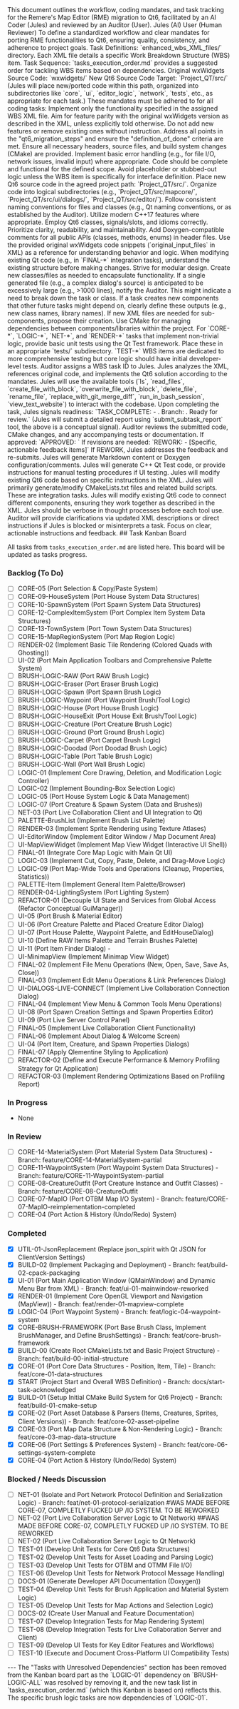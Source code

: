 <?xml version="1.0" encoding="UTF-8"?>
<AICODERWorkflow id="RME-Qt6-Migration">
  <Preamble>
    <Title># RME-Qt6 Migration: AI-Auditor Workflow</Title>
    <Introduction>
      This document outlines the workflow, coding mandates, and task tracking for the Remere's Map Editor (RME) migration to Qt6, facilitated by an AI Coder (Jules) and reviewed by an Auditor (User).
    </Introduction>
    <ProjectInfo>
      <Participants>
        <Participant role="Coder">Jules (AI)</Participant>
        <Participant role="Auditor">User (Human Reviewer)</Participant>
      </Participants>
      <Objective>
        To define a standardized workflow and clear mandates for porting RME functionalities to Qt6, ensuring quality, consistency, and adherence to project goals.
      </Objective>
      <References>
        <Reference type="Directory" path="enhanced_wbs_XML_files/">Task Definitions: `enhanced_wbs_XML_files/` directory. Each XML file details a specific Work Breakdown Structure (WBS) item.</Reference>
        <Reference type="File" path="tasks_execution_order.md">Task Sequence: `tasks_execution_order.md` provides a suggested order for tackling WBS items based on dependencies.</Reference>
      </References>
      <ProjectPaths>
        <Path type="OriginalSource">Original wxWidgets Source Code: `wxwidgets/`</Path>
        <Path type="NewSourceTarget">New Qt6 Source Code Target: `Project_QT/src/` (Jules will place new/ported code within this path, organized into subdirectories like `core`, `ui`, `editor_logic`, `network`, `tests`, etc., as appropriate for each task.)</Path>
      </ProjectPaths>
    </ProjectInfo>
  </Preamble>

  <MandatesSection>
    <Title>## Core Coding Mandates for Jules (AI Coder)</Title>
    <Introduction>These mandates must be adhered to for all coding tasks:</Introduction>
    <MandateList>
      <Mandate id="M1">
        <Title>1. M1: Scope Adherence & Feature Parity</Title>
        <Requirement>Implement only the functionality specified in the assigned WBS XML file.</Requirement>
        <Requirement>Aim for feature parity with the original wxWidgets version as described in the XML, unless explicitly told otherwise. Do not add new features or remove existing ones without instruction.</Requirement>
        <Requirement>Address all points in the "qt6_migration_steps" and ensure the "definition_of_done" criteria are met.</Requirement>
      </Mandate>
      <Mandate id="M2">
        <Title>2. M2: Completeness & Robustness</Title>
        <Requirement>Ensure all necessary headers, source files, and build system changes (CMake) are provided.</Requirement>
        <Requirement>Implement basic error handling (e.g., for file I/O, network issues, invalid input) where appropriate.</Requirement>
        <Requirement>Code should be complete and functional for the defined scope. Avoid placeholder or stubbed-out logic unless the WBS item is specifically for interface definition.</Requirement>
      </Mandate>
      <Mandate id="M3">
        <Title>3. M3: Code Location & Structure</Title>
        <Requirement>Place new Qt6 source code in the agreed project path: `Project_QT/src/`.</Requirement>
        <Requirement>Organize code into logical subdirectories (e.g., `Project_QT/src/mapcore/`, `Project_QT/src/ui/dialogs/`, `Project_QT/src/editor/`).</Requirement>
        <Requirement>Follow consistent naming conventions for files and classes (e.g., Qt naming conventions, or as established by the Auditor).</Requirement>
      </Mandate>
      <Mandate id="M4">
        <Title>4. M4: Qt6/C++ Best Practices</Title>
        <Requirement>Utilize modern C++17 features where appropriate.</Requirement>
        <Requirement>Employ Qt6 classes, signals/slots, and idioms correctly.</Requirement>
        <Requirement>Prioritize clarity, readability, and maintainability.</Requirement>
        <Requirement>Add Doxygen-compatible comments for all public APIs (classes, methods, enums) in header files.</Requirement>
      </Mandate>
      <Mandate id="M5">
        <Title>5. M5: Reference Original Code & Analyze Existing Qt Code</Title>
        <Requirement>Use the provided original wxWidgets code snippets (`original_input_files` in XML) as a reference for understanding behavior and logic.</Requirement>
        <Requirement>When modifying existing Qt code (e.g., in `FINAL-*` integration tasks), understand the existing structure before making changes.</Requirement>
      </Mandate>
      <Mandate id="M6">
        <Title>6. M6: Modularity & File Size</Title>
        <Requirement>Strive for modular design. Create new classes/files as needed to encapsulate functionality.</Requirement>
        <Requirement>If a single generated file (e.g., a complex dialog's source) is anticipated to be excessively large (e.g., >1000 lines), notify the Auditor. This might indicate a need to break down the task or class.</Requirement>
      </Mandate>
      <Mandate id="M7">
        <Title>7. M7: Dependency Management</Title>
        <Requirement>If a task creates new components that other future tasks might depend on, clearly define these outputs (e.g., new class names, library names). If new XML files are needed for sub-components, propose their creation.</Requirement>
        <Requirement>Use CMake for managing dependencies between components/libraries within the project.</Requirement>
      </Mandate>
      <Mandate id="M8">
        <Title>8. M8: Testing</Title>
        <Requirement>For `CORE-*`, `LOGIC-*`, `NET-*`, and `RENDER-*` tasks that implement non-trivial logic, provide basic unit tests using the Qt Test framework. Place these in an appropriate `tests/` subdirectory.</Requirement>
        <Requirement>`TEST-*` WBS items are dedicated to more comprehensive testing but core logic should have initial developer-level tests.</Requirement>
      </Mandate>
    </MandateList>
  </MandatesSection>

  <WorkflowProcedure name="StandardTaskWorkflow">
    <Title>## Standard Task Workflow</Title>
    <Steps>
      <Step sequence="1">
        <Title>Assignment</Title>
        <Description>Auditor assigns a WBS task ID to Jules.</Description>
      </Step>
      <Step sequence="2">
        <Title>Implementation</Title>
        <Description>Jules analyzes the XML, references original code, and implements the Qt6 solution according to the mandates. Jules will use the available tools (`ls`, `read_files`, `create_file_with_block`, `overwrite_file_with_block`, `delete_file`, `rename_file`, `replace_with_git_merge_diff`, `run_in_bash_session`, `view_text_website`) to interact with the codebase.</Description>
      </Step>
      <Step sequence="3">
        <Title>Submission</Title>
        <Description>Upon completing the task, Jules signals readiness:</Description>
        <Example>`TASK_COMPLETE: <TaskID> - <Brief summary of implementation>. Branch: <branch_name_if_applicable>. Ready for review.`
(Jules will submit a detailed report using `submit_subtask_report` tool, the above is a conceptual signal).</Example>
      </Step>
      <Step sequence="4">
        <Title>Review</Title>
        <Description>Auditor reviews the submitted code, CMake changes, and any accompanying tests or documentation.</Description>
      </Step>
      <Step sequence="5">
        <Title>Feedback</Title>
        <Outcome type="Approval">If approved: `APPROVED: <TaskID>`</Outcome>
        <Outcome type="Rework">If revisions are needed: `REWORK: <TaskID> - [Specific, actionable feedback items]`</Outcome>
      </Step>
      <Step sequence="6">
        <Title>Iteration</Title>
        <Description>If REWORK, Jules addresses the feedback and re-submits.</Description>
      </Step>
    </Steps>
  </WorkflowProcedure>

  <SpecialTaskNotes>
    <Title>## Notes on Special Task Types</Title>
    <TaskTypeInfo prefix="DOCS-*">
      <Description>Jules will generate Markdown content or Doxygen configuration/comments.</Description>
    </TaskTypeInfo>
    <TaskTypeInfo prefix="TEST-*">
      <Description>Jules will generate C++ Qt Test code, or provide instructions for manual testing procedures if UI testing.</Description>
    </TaskTypeInfo>
    <TaskTypeInfo prefix="REFACTOR-*">
      <Description>Jules will modify existing Qt6 code based on specific instructions in the XML.</Description>
    </TaskTypeInfo>
    <TaskTypeInfo prefix="BUILD-*">
      <Description>Jules will primarily generate/modify CMakeLists.txt files and related build scripts.</Description>
    </TaskTypeInfo>
    <TaskTypeInfo prefix="FINAL-*">
      <Description>These are integration tasks. Jules will modify existing Qt6 code to connect different components, ensuring they work together as described in the XML.</Description>
    </TaskTypeInfo>
  </SpecialTaskNotes>
  
  <CommunicationGuidelines>
    <Title>## Communication Guidelines</Title>
    <Guideline>Jules should be verbose in thought processes before each tool use.</Guideline>
    <Guideline>Auditor will provide clarifications via updated XML descriptions or direct instructions if Jules is blocked or misinterprets a task.</Guideline>
    <Guideline>Focus on clear, actionable instructions and feedback.</Guideline>
  </CommunicationGuidelines>

<KanbanBoardContent>
## Task Kanban Board

All tasks from `tasks_execution_order.md` are listed here. This board will be updated as tasks progress.

### Backlog (To Do)
- [ ] CORE-05 (Port Selection & Copy/Paste System)
- [ ] CORE-09-HouseSystem (Port House System Data Structures)
- [ ] CORE-10-SpawnSystem (Port Spawn System Data Structures)
- [ ] CORE-12-ComplexItemSystem (Port Complex Item System Data Structures)
- [ ] CORE-13-TownSystem (Port Town System Data Structures)
- [ ] CORE-15-MapRegionSystem (Port Map Region Logic)
- [ ] RENDER-02 (Implement Basic Tile Rendering (Colored Quads with Ghosting))
- [ ] UI-02 (Port Main Application Toolbars and Comprehensive Palette System)
- [ ] BRUSH-LOGIC-RAW (Port RAW Brush Logic)
- [ ] BRUSH-LOGIC-Eraser (Port Eraser Brush Logic)
- [ ] BRUSH-LOGIC-Spawn (Port Spawn Brush Logic)
- [ ] BRUSH-LOGIC-Waypoint (Port Waypoint Brush/Tool Logic)
- [ ] BRUSH-LOGIC-House (Port House Brush Logic)
- [ ] BRUSH-LOGIC-HouseExit (Port House Exit Brush/Tool Logic)
- [ ] BRUSH-LOGIC-Creature (Port Creature Brush Logic)
- [ ] BRUSH-LOGIC-Ground (Port Ground Brush Logic)
- [ ] BRUSH-LOGIC-Carpet (Port Carpet Brush Logic)
- [ ] BRUSH-LOGIC-Doodad (Port Doodad Brush Logic)
- [ ] BRUSH-LOGIC-Table (Port Table Brush Logic)
- [ ] BRUSH-LOGIC-Wall (Port Wall Brush Logic)
- [ ] LOGIC-01 (Implement Core Drawing, Deletion, and Modification Logic Controller)
- [ ] LOGIC-02 (Implement Bounding-Box Selection Logic)
- [ ] LOGIC-05 (Port House System Logic & Data Management)
- [ ] LOGIC-07 (Port Creature & Spawn System (Data and Brushes))
- [ ] NET-03 (Port Live Collaboration Client and UI Integration to Qt)
- [ ] PALETTE-BrushList (Implement Brush List Palette)
- [ ] RENDER-03 (Implement Sprite Rendering using Texture Atlases)
- [ ] UI-EditorWindow (Implement Editor Window / Map Document Area)
- [ ] UI-MapViewWidget (Implement Map View Widget (Interactive UI Shell))
- [ ] FINAL-01 (Integrate Core Map Logic with Main Qt UI)
- [ ] LOGIC-03 (Implement Cut, Copy, Paste, Delete, and Drag-Move Logic)
- [ ] LOGIC-09 (Port Map-Wide Tools and Operations (Cleanup, Properties, Statistics))
- [ ] PALETTE-Item (Implement General Item Palette/Browser)
- [ ] RENDER-04-LightingSystem (Port Lighting System)
- [ ] REFACTOR-01 (Decouple UI State and Services from Global Access (Refactor Conceptual GuiManager))
- [ ] UI-05 (Port Brush & Material Editor)
- [ ] UI-06 (Port Creature Palette and Placed Creature Editor Dialog)
- [ ] UI-07 (Port House Palette, Waypoint Palette, and EditHouseDialog)
- [ ] UI-10 (Define RAW Items Palette and Terrain Brushes Palette)
- [ ] UI-11 (Port Item Finder Dialog) -
- [ ] UI-MinimapView (Implement Minimap View Widget)
- [ ] FINAL-02 (Implement File Menu Operations (New, Open, Save, Save As, Close))
- [ ] FINAL-03 (Implement Edit Menu Operations & Link Preferences Dialog)
- [ ] UI-DIALOGS-LIVE-CONNECT (Implement Live Collaboration Connection Dialog)
- [ ] FINAL-04 (Implement View Menu & Common Tools Menu Operations)
- [ ] UI-08 (Port Spawn Creation Settings and Spawn Properties Editor)
- [ ] UI-09 (Port Live Server Control Panel)
- [ ] FINAL-05 (Implement Live Collaboration Client Functionality)
- [ ] FINAL-06 (Implement About Dialog & Welcome Screen)
- [ ] UI-04 (Port Item, Creature, and Spawn Properties Dialogs)
- [ ] FINAL-07 (Apply Qlementine Styling to Application)
- [ ] REFACTOR-02 (Define and Execute Performance & Memory Profiling Strategy for Qt Application)
- [ ] REFACTOR-03 (Implement Rendering Optimizations Based on Profiling Report)

### In Progress
- None

### In Review
- [ ] CORE-14-MaterialSystem (Port Material System Data Structures) - Branch: feature/CORE-14-MaterialSystem-partial
- [ ] CORE-11-WaypointSystem (Port Waypoint System Data Structures) - Branch: feature/CORE-11-WaypointSystem-partial
- [ ] CORE-08-CreatureOutfit (Port Creature Instance and Outfit Classes) - Branch: feature/CORE-08-CreatureOutfit
- [ ] CORE-07-MapIO (Port OTBM Map I/O System) - Branch: feature/CORE-07-MapIO-reimplementation-completed
- [ ] CORE-04 (Port Action & History (Undo/Redo) System)

### Completed
- [x] UTIL-01-JsonReplacement (Replace json_spirit with Qt JSON for ClientVersion Settings)
- [x] BUILD-02 (Implement Packaging and Deployment) - Branch: feat/build-02-cpack-packaging
- [x] UI-01 (Port Main Application Window (QMainWindow) and Dynamic Menu Bar from XML) - Branch: feat/ui-01-mainwindow-reworked
- [x] RENDER-01 (Implement Core OpenGL Viewport and Navigation (MapView)) - Branch: feat/render-01-mapview-complete
- [x] LOGIC-04 (Port Waypoint System) - Branch: feat/logic-04-waypoint-system
- [x] CORE-BRUSH-FRAMEWORK (Port Base Brush Class, Implement BrushManager, and Define BrushSettings) - Branch: feat/core-brush-framework
- [x] BUILD-00 (Create Root CMakeLists.txt and Basic Project Structure) - Branch: feat/build-00-initial-structure
- [x] CORE-01 (Port Core Data Structures - Position, Item, Tile) - Branch: feat/core-01-data-structures
- [x] START (Project Start and Overall WBS Definition) - Branch: docs/start-task-acknowledged
- [x] BUILD-01 (Setup Initial CMake Build System for Qt6 Project) - Branch: feat/build-01-cmake-setup
- [x] CORE-02 (Port Asset Database & Parsers (Items, Creatures, Sprites, Client Versions)) - Branch: feat/core-02-asset-pipeline
- [x] CORE-03 (Port Map Data Structure & Non-Rendering Logic) - Branch: feat/core-03-map-data-structure
- [x] CORE-06 (Port Settings & Preferences System) - Branch: feat/core-06-settings-system-complete
- [x] CORE-04 (Port Action & History (Undo/Redo) System)

### Blocked / Needs Discussion
- [ ] NET-01 (Isolate and Port Network Protocol Definition and Serialization Logic) - Branch: feat/net-01-protocol-serialization #WAS MADE BEFORE CORE-07, COMPLETLY FUCKED UP /IO SYSTEM. TO BE REWORKED
- [ ] NET-02 (Port Live Collaboration Server Logic to Qt Network) ##WAS MADE BEFORE CORE-07, COMPLETLY FUCKED UP /IO SYSTEM. TO BE REWORKED
- [ ] NET-02 (Port Live Collaboration Server Logic to Qt Network)
- [ ] TEST-01 (Develop Unit Tests for Core Qt6 Data Structures)
- [ ] TEST-02 (Develop Unit Tests for Asset Loading and Parsing Logic)
- [ ] TEST-03 (Develop Unit Tests for OTBM and OTMM File I/O)
- [ ] TEST-06 (Develop Unit Tests for Network Protocol Message Handling)
- [ ] DOCS-01 (Generate Developer API Documentation (Doxygen))
- [ ] TEST-04 (Develop Unit Tests for Brush Application and Material System Logic)
- [ ] TEST-05 (Develop Unit Tests for Map Actions and Selection Logic)
- [ ] DOCS-02 (Create User Manual and Feature Documentation)
- [ ] TEST-07 (Develop Integration Tests for Map Rendering System)
- [ ] TEST-08 (Develop Integration Tests for Live Collaboration Server and Client)
- [ ] TEST-09 (Develop UI Tests for Key Editor Features and Workflows)
- [ ] TEST-10 (Execute and Document Cross-Platform UI Compatibility Tests)

</KanbanBoardContent>
---
The "Tasks with Unresolved Dependencies" section has been removed from the Kanban board part as the `LOGIC-01` dependency on `BRUSH-LOGIC-ALL` was resolved by removing it, and the new task list in `tasks_execution_order.md` (which this Kanban is based on) reflects this. The specific brush logic tasks are now dependencies of `LOGIC-01`.
</AICODERWorkflow>
